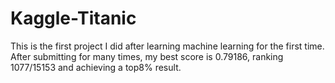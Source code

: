 # Kaggle-Titanic
This is the first project I did after learning machine learning for the first time. After submitting for many times, my best score is 0.79186, ranking 1077/15153 and achieving a top8% result.  
